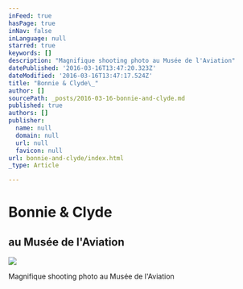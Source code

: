 ```yaml
---
inFeed: true
hasPage: true
inNav: false
inLanguage: null
starred: true
keywords: []
description: "Magnifique shooting photo au Musée de l'Aviation"
datePublished: '2016-03-16T13:47:20.323Z'
dateModified: '2016-03-16T13:47:17.524Z'
title: "Bonnie & Clyde\_"
author: []
sourcePath: _posts/2016-03-16-bonnie-and-clyde.md
published: true
authors: []
publisher:
  name: null
  domain: null
  url: null
  favicon: null
url: bonnie-and-clyde/index.html
_type: Article

---
```

# Bonnie & Clyde 

## au Musée de l'Aviation
![](https://s3-us-west-2.amazonaws.com/the-grid-img/p/5c5422617298524392cfd6ad323066d056a433e6.jpg)

Magnifique shooting photo au Musée de l'Aviation